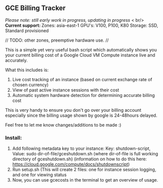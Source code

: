 ## GCE Billing Tracker

<i> Please note: still early work in progress, updating in progress </i>
< br/>
<b> Current support: </b>
Zones: asia-east-1
GPU's: V100, P100, K80 
Storage: SSD, Standard provisioned 

// TODO: other zones, preemptive hardware use. //


This is a simple yet very useful bash script which automatically shows you your current billing cost of a Google Cloud VM Compute instance live and accurately.

What this includes is:
1. Live cost tracking of an instance (based on current exchange rate of chosen currency) 
2. View of past active instance sessions with their cost
3. Automatic system hardware detection for determining accurate billing cost

This is very handy to ensure you don't go over your billing account especially since the billing usage shown by google is 24-48hours delayed.

Feel free to let me know changes/additions to be made :)

### Install:

1. Add following metadata key to your instance:
Key: shutdown-script, Value: sudo dir-of-file/gceshutdown.sh
(where dir-of-file is full working directory of gceshutdown.sh)
(information on how to do this here: https://cloud.google.com/compute/docs/shutdownscript)
2. Run setup.sh (This will create 2 files: one for instance session logging, and one for viewing status
3. Now, you can use gcecosts in the terminal to get an overview of usage.
